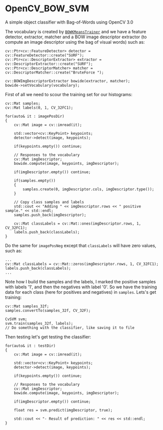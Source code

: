 # OpenCV_BOW_SVM

A simple object classifier with Bag-of-Words using OpenCV 3.0

The vocabulary is created by [`BOWKMeansTrainer`][1] and we have a feature detector, extractor, matcher and a BOW image descriptor extractor (to compute an image descriptor using the bag of visual words) such as:

	cv::Ptr<cv::FeatureDetector> detector = cv::FeatureDetector::create("SURF");
	cv::Ptr<cv::DescriptorExtractor> extractor = cv::DescriptorExtractor::create("SURF");
	cv::Ptr<cv::DescriptorMatcher> matcher = cv::DescriptorMatcher::create("BruteForce ");

	cv::BOWImgDescriptorExtractor bowide(extractor, matcher);
	bowide->setVocabulary(vocabulary);

First of all we need to scour the training set for our histograms:
	
	cv::Mat samples;
	cv::Mat labels(0, 1, CV_32FC1);
		
	for(auto& it : imagePosDir)
	{
		cv::Mat image = cv::imread(it);
		
		std::vector<cv::KeyPoint> keypoints;
		detector->detect(image, keypoints);
		
		if(keypoints.empty()) continue;
		
		// Responses to the vocabulary
		cv::Mat imgDescriptor;
		bowide.compute(image, keypoints, imgDescriptor);
		
		if(imgDescriptor.empty()) continue;
		
		if(samples.empty())
		{
			samples.create(0, imgDescriptor.cols, imgDescriptor.type());
		}
		
		// Copy class samples and labels
		std::cout << "Adding " << imgDescriptor.rows << " positive sample." << std::endl;
		samples.push_back(imgDescriptor);
		
		cv::Mat classLabels = cv::Mat::ones(imgDescriptor.rows, 1, CV_32FC1);
		labels.push_back(classLabels);
	}

Do the same for `imagePosNeg` except that `classLabels` will have zero values, such as:

	...
	cv::Mat classLabels = cv::Mat::zeros(imgDescriptor.rows, 1, CV_32FC1);
    labels.push_back(classLabels);
	...

Note how I build the samples and the labels, I marked the positive samples with labels '1', and then the negatives with label '0'. So we have the training data for each class (here for positives and negatives) in `samples`. Lets's get training:

	cv::Mat samples_32f; 
	samples.convertTo(samples_32f, CV_32F);
	
	CvSVM svm; 
	svm.train(samples_32f, labels);
	// Do something with the classifier, like saving it to file
	
Then testing let's get testing the classifier:

	for(auto& it : testDir)
	{
		cv::Mat image = cv::imread(it);
		
		std::vector<cv::KeyPoint> keypoints;
		detector->detect(image, keypoints);
		
		if(keypoints.empty()) continue;
		
		// Responses to the vocabulary
		cv::Mat imgDescriptor;
		bowide.compute(image, keypoints, imgDescriptor);
		
		if(imgDescriptor.empty()) continue;
		
		float res = svm.predict(imgDescriptor, true);
		
		std::cout << "- Result of prediction: " << res << std::endl;
	}
	

  [1]: http://docs.opencv.org/modules/features2d/doc/object_categorization.html#bowkmeanstrainer
